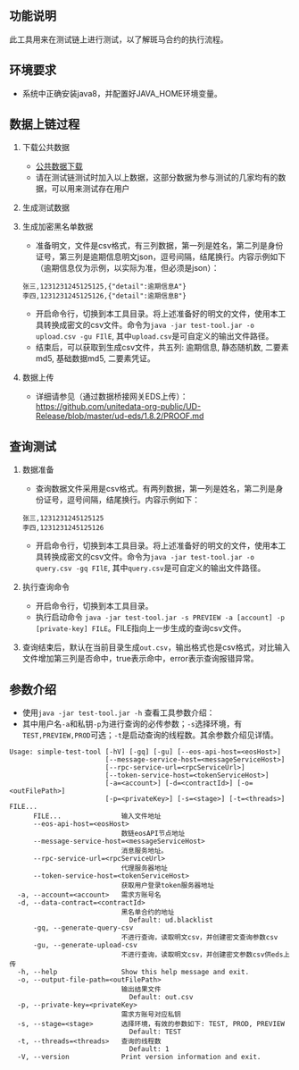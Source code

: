 ## 功能说明
此工具用来在测试链上进行测试，以了解斑马合约的执行流程。

## 环境要求
* 系统中正确安装java8，并配置好JAVA_HOME环境变量。

## 数据上链过程
1. 下载公共数据
	* [公共数据下载](https://github.com/unitedata-org-public/Documentation/blob/master/files/blacklist_26299805256485.csv)
	* 请在测试链测试时加入以上数据，这部分数据为参与测试的几家均有的数据，可以用来测试存在用户
2. 生成测试数据
3. 生成加密黑名单数据
	* 准备明文，文件是csv格式，有三列数据，第一列是姓名，第二列是身份证号，第三列是逾期信息明文json，逗号间隔，结尾换行。内容示例如下（逾期信息仅为示例，以实际为准，但必须是json）：
	
	```
	张三,1231231245125125,{"detail":逾期信息A"}
	李四,1231231245125126,{"detail":逾期信息B"}
	```
	* 开启命令行，切换到本工具目录。将上述准备好的明文的文件，使用本工具转换成密文的csv文件。命令为```java -jar test-tool.jar -o upload.csv -gu FIlE```, 其中```upload.csv```是可自定义的输出文件路径。
	* 结束后，可以获取到生成csv文件，共五列: 逾期信息, 静态随机数, 二要素md5, 基础数据md5, 二要素凭证。
3. 数据上传
	* 详细请参见（通过数据桥接网关EDS上传）：https://github.com/unitedata-org-public/UD-Release/blob/master/ud-eds/1.8.2/PROOF.md

## 查询测试
1. 数据准备
	* 查询数据文件采用是csv格式。有两列数据，第一列是姓名，第二列是身份证号，逗号间隔，结尾换行。内容示例如下：
	
	```
	张三,1231231245125125
	李四,1231231245125126
	```
	* 开启命令行，切换到本工具目录。将上述准备好的明文的文件，使用本工具转换成密文的csv文件。命令为```java -jar test-tool.jar -o query.csv -gq FIlE```, 其中```query.csv```是可自定义的输出文件路径。
2. 执行查询命令
	* 开启命令行，切换到本工具目录。
	* 执行启动命令 ```java -jar test-tool.jar -s PREVIEW -a [account] -p [private-key] FILE```。FILE指向上一步生成的查询csv文件。
3. 查询结束后，默认在当前目录生成```out.csv```，输出格式也是csv格式，对比输入文件增加第三列是否命中，true表示命中，error表示查询报错异常。


## 参数介绍

* 使用```java -jar test-tool.jar -h``` 查看工具参数介绍：
* 其中用户名```-a```和私钥```-p```为进行查询的必传参数；```-s```选择环境，有```TEST,PREVIEW,PROD```可选；```-t```是启动查询的线程数。其余参数介绍见详情。

```
Usage: simple-test-tool [-hV] [-gq] [-gu] [--eos-api-host=<eosHost>]
                        [--message-service-host=<messageServiceHost>]
                        [--rpc-service-url=<rpcServiceUrl>]
                        [--token-service-host=<tokenServiceHost>]
                        [-a=<account>] [-d=<contractId>] [-o=<outFilePath>]
                        [-p=<privateKey>] [-s=<stage>] [-t=<threads>] FILE...
      FILE...               输入文件地址
      --eos-api-host=<eosHost>
                            数链eosAPI节点地址
      --message-service-host=<messageServiceHost>
                            消息服务地址。
      --rpc-service-url=<rpcServiceUrl>
                            代理服务器地址
      --token-service-host=<tokenServiceHost>
                            获取用户登录token服务器地址
  -a, --account=<account>   需求方账号名
  -d, --data-contract=<contractId>
                            黑名单合约的地址
                              Default: ud.blacklist
      -gq, --generate-query-csv
                            不进行查询，读取明文csv，并创建密文查询参数csv
      -gu, --generate-upload-csv
                            不进行查询，读取明文csv，并创建密文参数csv供eds上传
  -h, --help                Show this help message and exit.
  -o, --output-file-path=<outFilePath>
                            输出结果文件
                              Default: out.csv
  -p, --private-key=<privateKey>
                            需求方账号对应私钥
  -s, --stage=<stage>       选择环境，有效的参数如下: TEST, PROD, PREVIEW
                              Default: TEST
  -t, --threads=<threads>   查询的线程数
                              Default: 1
  -V, --version             Print version information and exit.
```

